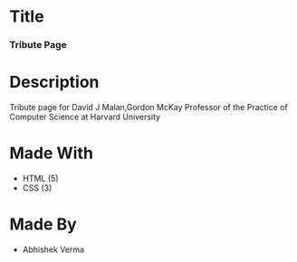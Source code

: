 # Title

### Tribute Page

# Description

Tribute page for David J Malan,Gordon McKay Professor of the Practice of Computer Science at Harvard University

# Made With

* HTML (5)
* CSS (3)

# Made By

* Abhishek Verma
